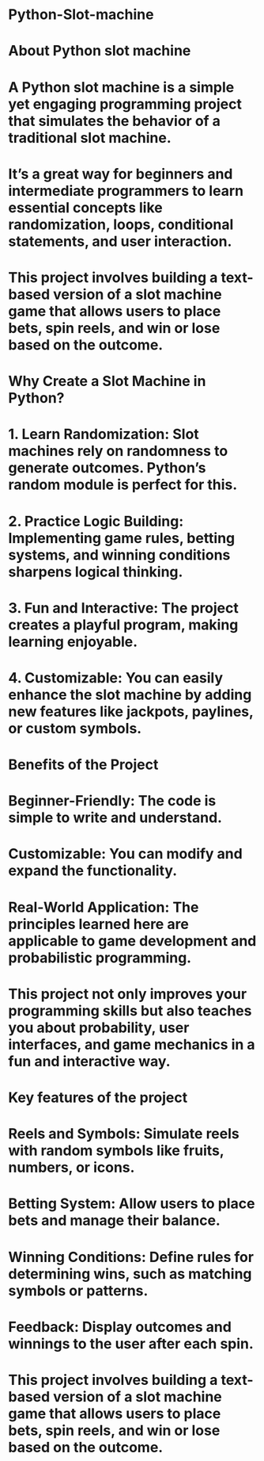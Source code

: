  # Python-Slot-machine  
 # About Python slot machine
 # A Python slot machine is a simple yet engaging programming project that simulates the behavior of a traditional slot machine. 
 # It’s a great way for beginners and intermediate programmers to learn essential concepts like randomization, loops, conditional statements, and user interaction. 
 # This project involves building a text-based version of a slot machine game that allows users to place bets, spin reels, and win or lose based on the outcome.
 
 # Why Create a Slot Machine in Python?
 # 1. Learn Randomization: Slot machines rely on randomness to generate outcomes. Python’s random module is perfect for this.
 # 2. Practice Logic Building: Implementing game rules, betting systems, and winning conditions sharpens logical thinking.
 #  3. Fun and Interactive: The project creates a playful program, making learning enjoyable.
 # 4. Customizable: You can easily enhance the slot machine by adding new features like jackpots, paylines, or custom symbols.

 # Benefits of the Project
 # Beginner-Friendly: The code is simple to write and understand.
 # Customizable: You can modify and expand the functionality.
 # Real-World Application: The principles learned here are applicable to game development and probabilistic programming.
 # This project not only improves your programming skills but also teaches you about probability, user interfaces, and game mechanics in a fun and interactive way.
  
 # Key features of the project 
 # Reels and Symbols: Simulate reels with random symbols like fruits, numbers, or icons.
 # Betting System: Allow users to place bets and manage their balance.
 # Winning Conditions: Define rules for determining wins, such as matching symbols or patterns.
 # Feedback: Display outcomes and winnings to the user after each spin.
 # This project involves building a text-based version of a slot machine game that allows users to place bets, spin reels, and win or lose based on the outcome.

 
  



